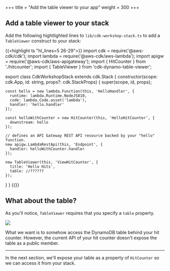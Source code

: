 +++
title = "Add the table viewer to your app"
weight = 300
+++

## Add a table viewer to your stack

Add the following hightlighted lines to
`lib/cdk-workshop-stack.ts` to add a `TableViewer`
construct to your stack:

{{<highlight ts "hl_lines=5 26-29">}}
import cdk = require('@aws-cdk/cdk');
import lambda = require('@aws-cdk/aws-lambda');
import apigw = require('@aws-cdk/aws-apigateway');
import { HitCounter } from './hitcounter';
import { TableViewer } from 'cdk-dynamo-table-viewer';

export class CdkWorkshopStack extends cdk.Stack {
  constructor(scope: cdk.App, id: string, props?: cdk.StackProps) {
    super(scope, id, props);

    const hello = new lambda.Function(this, 'HelloHandler', {
      runtime: lambda.Runtime.NodeJS810,
      code: lambda.Code.asset('lambda'),
      handler: 'hello.handler'
    });

    const helloWithCounter = new HitCounter(this, 'HelloHitCounter', {
      downstream: hello
    });

    // defines an API Gateway REST API resource backed by your "hello" function.
    new apigw.LambdaRestApi(this, 'Endpoint', {
      handler: helloWithCounter.handler
    });

    new TableViewer(this, 'ViewHitCounter', {
      title: 'Hello Hits',
      table: //??????
    });
  }
}
{{</highlight>}}

## What about the table?

As you'll notice, `TableViewer` requires that you specify a `table` property.

![](./table-viewer-props.png)

What we want is to somehow access the DynamoDB table behind your hit counter.
However, the current API of your hit counter doesn't expose the table as a public
member.

---

In the next section, we'll expose your table as a property of `HitCounter` so we
can access it from your stack.
